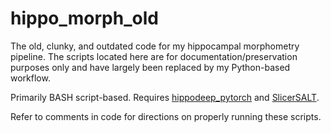 # hippo_morph_old
The old, clunky, and outdated code for my hippocampal morphometry pipeline. The scripts located here are for documentation/preservation purposes only and have largely been replaced by my Python-based workflow.

Primarily BASH script-based. Requires [hippodeep_pytorch](https://github.com/bthyreau/hippodeep_pytorch) and [SlicerSALT](https://salt.slicer.org/).

Refer to comments in code for directions on properly running these scripts.
